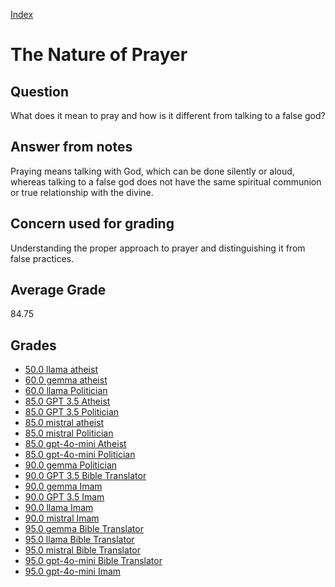 
[Index](../../index.md)
# The Nature of Prayer
## Question
What does it mean to pray and how is it different from talking to a false god?

## Answer from notes
Praying means talking with God, which can be done silently or aloud, whereas talking to a false god does not have the same spiritual communion or true relationship with the divine.

## Concern used for grading
Understanding the proper approach to prayer and distinguishing it from false practices.

## Average Grade
84.75

## Grades
 * [50.0 llama atheist](../answers/llama_atheist/The_Nature_of_Prayer.md)
 * [60.0 gemma atheist](../answers/gemma_atheist/The_Nature_of_Prayer.md)
 * [60.0 llama Politician](../answers/llama_Politician/The_Nature_of_Prayer.md)
 * [85.0 GPT 3.5 Atheist](../answers/GPT_3.5_Atheist/The_Nature_of_Prayer.md)
 * [85.0 GPT 3.5 Politician](../answers/GPT_3.5_Politician/The_Nature_of_Prayer.md)
 * [85.0 mistral atheist](../answers/mistral_atheist/The_Nature_of_Prayer.md)
 * [85.0 mistral Politician](../answers/mistral_Politician/The_Nature_of_Prayer.md)
 * [85.0 gpt-4o-mini Atheist](../answers/gpt-4o-mini_Atheist/The_Nature_of_Prayer.md)
 * [85.0 gpt-4o-mini Politician](../answers/gpt-4o-mini_Politician/The_Nature_of_Prayer.md)
 * [90.0 gemma Politician](../answers/gemma_Politician/The_Nature_of_Prayer.md)
 * [90.0 GPT 3.5 Bible Translator](../answers/GPT_3.5_Bible_Translator/The_Nature_of_Prayer.md)
 * [90.0 gemma Imam](../answers/gemma_Imam/The_Nature_of_Prayer.md)
 * [90.0 GPT 3.5 Imam](../answers/GPT_3.5_Imam/The_Nature_of_Prayer.md)
 * [90.0 llama Imam](../answers/llama_Imam/The_Nature_of_Prayer.md)
 * [90.0 mistral Imam](../answers/mistral_Imam/The_Nature_of_Prayer.md)
 * [95.0 gemma Bible Translator](../answers/gemma_Bible_Translator/The_Nature_of_Prayer.md)
 * [95.0 llama Bible Translator](../answers/llama_Bible_Translator/The_Nature_of_Prayer.md)
 * [95.0 mistral Bible Translator](../answers/mistral_Bible_Translator/The_Nature_of_Prayer.md)
 * [95.0 gpt-4o-mini Bible Translator](../answers/gpt-4o-mini_Bible_Translator/The_Nature_of_Prayer.md)
 * [95.0 gpt-4o-mini Imam](../answers/gpt-4o-mini_Imam/The_Nature_of_Prayer.md)

